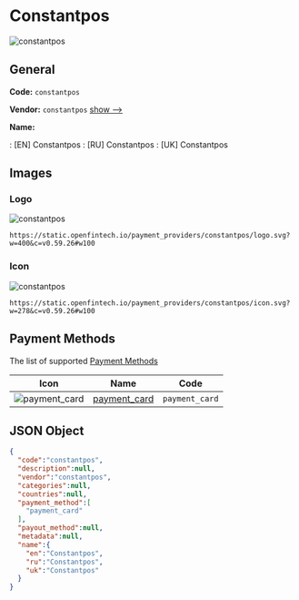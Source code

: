 
# Constantpos 
![constantpos](https://static.openfintech.io/payment_providers/constantpos/logo.svg?w=400&c=v0.59.26#w100)  

## General 
 
**Code:** `constantpos` 
 
**Vendor:** `constantpos` [show -->](/vendors/constantpos/) 
 
**Name:** 
 
:	[EN] Constantpos 
:	[RU] Constantpos 
:	[UK] Constantpos 
 

## Images 

### Logo 
 
![constantpos](https://static.openfintech.io/payment_providers/constantpos/logo.svg?w=400&c=v0.59.26#w100)  

```
https://static.openfintech.io/payment_providers/constantpos/logo.svg?w=400&c=v0.59.26#w100
```  

### Icon 
 
![constantpos](https://static.openfintech.io/payment_providers/constantpos/icon.svg?w=278&c=v0.59.26#w100)  

```
https://static.openfintech.io/payment_providers/constantpos/icon.svg?w=278&c=v0.59.26#w100
```  

## Payment Methods 
 
The list of supported [Payment Methods](/payment-methods/) 

|Icon|Name|Code| 
|:---:|:---:|:---:| 
|![payment_card](https://static.openfintech.io/payment_methods/payment_card/icon.svg?w=278&c=v0.59.26#w100) |[payment_card](/payment-methods/payment_card/)|`payment_card`| 
 

## JSON Object 

```json
{
  "code":"constantpos",
  "description":null,
  "vendor":"constantpos",
  "categories":null,
  "countries":null,
  "payment_method":[
    "payment_card"
  ],
  "payout_method":null,
  "metadata":null,
  "name":{
    "en":"Constantpos",
    "ru":"Constantpos",
    "uk":"Constantpos"
  }
}
```  
